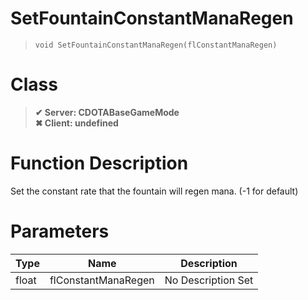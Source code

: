 # SetFountainConstantManaRegen
> `void SetFountainConstantManaRegen(flConstantManaRegen)`
# Class
> __✔ Server: CDOTABaseGameMode__  
> __✖ Client: undefined__  
# Function Description
Set the constant rate that the fountain will regen mana. (-1 for default)
# Parameters
Type|Name|Description
--|--|--
float|flConstantManaRegen|No Description Set
